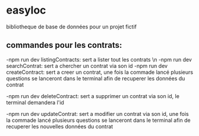 # easyloc
bibliotheque de base de données pour un projet fictif

## commandes pour les contrats:
  -npm run dev listingContracts: sert a lister tout les contrats \n
  -npm run dev searchContrat: sert a chercher un contrat via son id
  -npm run dev createContract: sert a creer un contrat, une fois la commade lancé plusieurs questions se lanceront dans le terminal afin de recuperer les données du contrat

  -npm run dev deleteContract: sert a supprimer un contrat via son id, le terminal demandera l'id

  -npm run dev updateContrat: sert a modifier un contrat via son id, une fois la commade lancé plusieurs questions se lanceront dans le terminal afin de recuperer les nouvelles données du contrat
